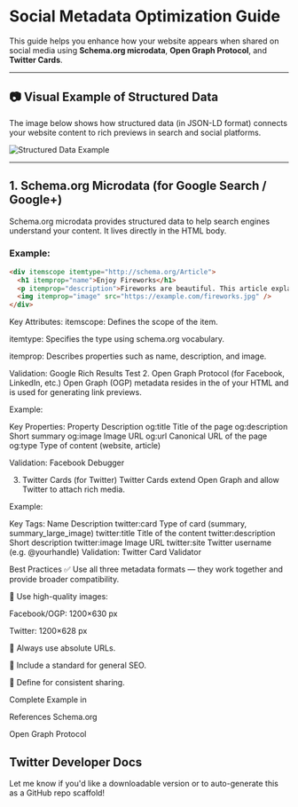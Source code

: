 # Social Metadata Optimization Guide

This guide helps you enhance how your website appears when shared on social media using **Schema.org microdata**, **Open Graph Protocol**, and **Twitter Cards**.

---

## 📷 Visual Example of Structured Data

The image below shows how structured data (in JSON-LD format) connects your website content to rich previews in search and social platforms.

![Structured Data Example](./image.png)

---

## 1. Schema.org Microdata (for Google Search / Google+)

Schema.org microdata provides structured data to help search engines understand your content. It lives directly in the HTML body.

### Example:

```html
<div itemscope itemtype="http://schema.org/Article">
  <h1 itemprop="name">Enjoy Fireworks</h1>
  <p itemprop="description">Fireworks are beautiful. This article explains how beautiful fireworks are.</p>
  <img itemprop="image" src="https://example.com/fireworks.jpg" />
</div>
```
Key Attributes:
itemscope: Defines the scope of the item.

itemtype: Specifies the type using schema.org vocabulary.

itemprop: Describes properties such as name, description, and image.

Validation:
Google Rich Results Test
2. Open Graph Protocol (for Facebook, LinkedIn, etc.)
Open Graph (OGP) metadata resides in the <head> of your HTML and is used for generating link previews.

Example:
<meta property="og:title" content="Enjoy Fireworks">
<meta property="og:description" content="Fireworks are beautiful. This article explains how beautiful fireworks are.">
<meta property="og:image" content="https://example.com/fireworks.jpg">
<meta property="og:url" content="https://example.com/enjoy-fireworks">
<meta property="og:type" content="article">

Key Properties:
Property	Description
og:title	Title of the page
og:description	Short summary
og:image	Image URL
og:url	Canonical URL of the page
og:type	Type of content (website, article)

Validation:
Facebook Debugger

3. Twitter Cards (for Twitter)
Twitter Cards extend Open Graph and allow Twitter to attach rich media.

Example:
<meta name="twitter:card" content="summary_large_image">
<meta name="twitter:title" content="Enjoy Fireworks">
<meta name="twitter:description" content="An article about the beauty of fireworks.">
<meta name="twitter:image" content="https://example.com/fireworks.jpg">
<meta name="twitter:site" content="@yourhandle">

Key Tags:
Name	Description
twitter:card	Type of card (summary, summary_large_image)
twitter:title	Title of the content
twitter:description	Short description
twitter:image	Image URL
twitter:site	Twitter username (e.g. @yourhandle)
Validation:
Twitter Card Validator

Best Practices
✅ Use all three metadata formats — they work together and provide broader compatibility.

📸 Use high-quality images:

Facebook/OGP: 1200×630 px

Twitter: 1200×628 px

🔗 Always use absolute URLs.

🧾 Include a standard <meta name="description"> for general SEO.

🔁 Define <link rel="canonical"> for consistent sharing.

Complete Example in <head>
<head itemscope itemtype="http://schema.org/Article">
  <meta charset="utf-8">
  <meta name="viewport" content="width=device-width, initial-scale=1">
  <title>Enjoy Fireworks</title>
  <meta name="description" content="Fireworks are beautiful. This article explains how beautiful fireworks are.">

  <!-- Open Graph -->
  <meta property="og:title" content="Enjoy Fireworks">
  <meta property="og:description" content="Fireworks are beautiful. This article explains how beautiful fireworks are.">
  <meta property="og:image" content="https://example.com/fireworks.jpg">
  <meta property="og:url" content="https://example.com/enjoy-fireworks">
  <meta property="og:type" content="article">

  <!-- Twitter Card -->
  <meta name="twitter:card" content="summary_large_image">
  <meta name="twitter:title" content="Enjoy Fireworks">
  <meta name="twitter:description" content="An article about the beauty of fireworks.">
  <meta name="twitter:image" content="https://example.com/fireworks.jpg">
  <meta name="twitter:site" content="@yourhandle">

  <!-- Microdata Image -->
  <link itemprop="image" href="https://example.com/fireworks.jpg">
</head>

References
Schema.org

Open Graph Protocol

Twitter Developer Docs
---

Let me know if you'd like a downloadable version or to auto-generate this as a GitHub repo scaffold!
